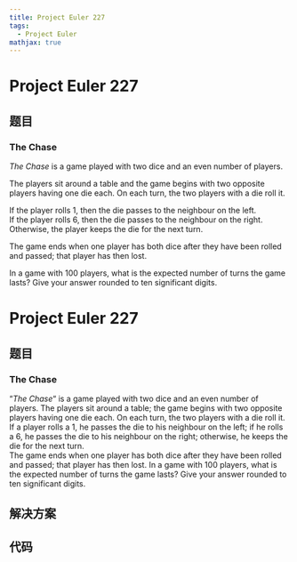 ```yaml
---
title: Project Euler 227
tags:
  - Project Euler
mathjax: true
---
```

<escape><!-- more --></escape>
    
# Project Euler 227
## 题目
### The Chase

<dfn>The Chase</dfn> is a game played with two dice and an even number of players.

The players sit around a table and the game begins with two opposite players having one die each. On each turn, the two players with a die roll it.

If the player rolls 1, then the die passes to the neighbour on the left.<br />
If the player rolls 6, then the die passes to the neighbour on the right.<br />
Otherwise, the player keeps the die for the next turn.

The game ends when one player has both dice after they have been rolled and passed; that player has then lost.

In a game with 100 players, what is the expected number of turns the game lasts?
Give your answer rounded to ten significant digits.


# Project Euler 227
## 题目
### The Chase

“<i>The Chase</i>“ is a game played with two dice and an even number of players.
The players sit around a table; the game begins with two opposite players having one die each. On each turn, the two players with a die roll it.<br>If a player rolls a 1, he passes the die to his neighbour on the left; if he rolls a 6, he passes the die to his neighbour on the right; otherwise, he keeps the die for the next turn.<br>The game ends when one player has both dice after they have been rolled and passed; that player has then lost.
In a game with 100 players, what is the expected number of turns the game lasts?
Give your answer rounded to ten significant digits.


## 解决方案


## 代码


